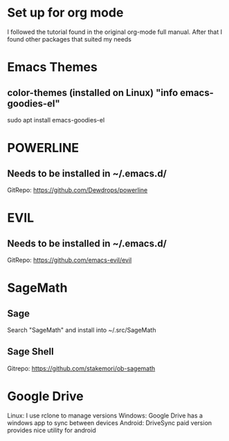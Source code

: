 # Set up for org mode
I followed the tutorial found in the original org-mode full manual.
After that I found other packages that suited my needs

# Emacs Themes
## color-themes (installed on Linux) "info emacs-goodies-el"
sudo apt install emacs-goodies-el

# POWERLINE
## Needs to be installed in ~/.emacs.d/
GitRepo: https://github.com/Dewdrops/powerline

# EVIL
## Needs to be installed in ~/.emacs.d/
GitRepo: https://github.com/emacs-evil/evil

# SageMath
## Sage
Search "SageMath" and install into ~/.src/SageMath
## Sage Shell
Gitrepo: https://github.com/stakemori/ob-sagemath

# Google Drive
Linux: I use rclone to manage versions
Windows: Google Drive has a windows app to sync between devices
Android: DriveSync paid version provides nice utility for android
